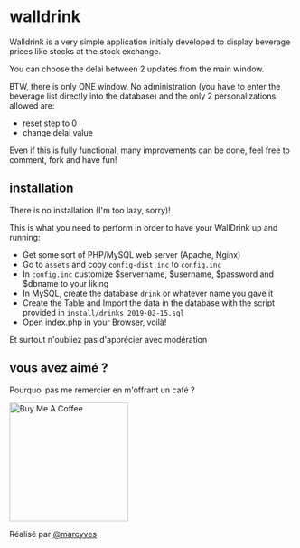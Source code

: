 # walldrink

Walldrink is a very simple application initialy developed to display beverage prices like stocks at the stock exchange.

You can choose the delai between 2 updates from the main window.

BTW, there is only ONE window. No administration (you have to enter the beverage list directly into the database) and the only 2 personalizations allowed are:

 * reset step to 0
 * change delai value

 
Even if this is fully functional, many improvements can be done, feel free to comment, fork and have fun!

## installation

There is no installation (I'm too lazy, sorry)! 

This is what you need to perform in order to have your WallDrink up and running:

 * Get some sort of PHP/MySQL web server (Apache, Nginx)
 * Go to `assets` and copy `config-dist.inc` to `config.inc`
 * In `config.inc` customize $servername, $username, $password and $dbname to your liking
 * In MySQL, create the database `drink` or whatever name you gave it
 * Create the Table and Import the data in the database with the script provided in `install/drinks_2019-02-15.sql`
 * Open index.php in your Browser, voilà!

Et surtout n'oubliez pas d'apprécier avec modération

## vous avez aimé ?
Pourquoi pas me remercier en m'offrant un café ?

<a href="https://www.buymeacoffee.com/marcyves" target="_blank"><img src="https://cdn.buymeacoffee.com/buttons/v2/default-blue.png" alt="Buy Me A Coffee" width="210" ></a>

Réalisé par [@marcyves](https://github.com/marcyves)
